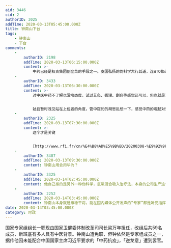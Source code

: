 ```yaml
---
aid: 3446
cid: 2
authorID: 3025
addTime: 2020-03-13T05:45:00.000Z
title: 钟南山下台
tags:
    - 钟南山
    - 下台
comments:
    -
        authorID: 2198
        addTime: 2020-03-13T06:15:00.000Z
        content: >-
            中药已经是权贵集团割韭菜的手段之一。支国弘扬的伪科学大行其道，连WTO都必须给其开刀让路，本后操纵这一切的利益家族有没有可能就是包子家族本身。
    -
        authorID: 3433
        addTime: 2020-03-13T06:30:00.000Z
        content: >-
            对中医中药不了解也没啥态度，试过艾灸、拔罐、刮痧等感觉还可以，但也就是当作放松而已。


            姑且暂时浅见站在上位者的角度，管中窥豹的胡思乱想一下，感觉中药的崛起对整个国家来说是多了个大IP，还是那种中国能掌握在自己手里有绝对话语权的大IP。毕竟中国想要获得在这个世界上更大的影响力，那就需要更多的类似中药、汉字、熊猫等等的好掌控的影响力来源，类比美国的好莱坞、英国的天文台等等。所以不管真假，肯定要尽可能的推广中药，把未来中国的科研经费搞出来的医学成果都往中药上靠拢，从而增加中药的影响力，也都不难理解了。
    -
        authorID: 2325
        addTime: 2020-03-13T07:30:00.000Z
        content: >-
            这个才是关键


            [http://www.rfi.fr/cn/%E4%B8%AD%E5%9B%BD/20200308-%E9%92%9F%E5%8D%97%E5%B1%B1%E5%8F%88%E5%8F%91%E5%A3%B0-%E5%81%87%E5%A6%82%E6%97%A95%E5%A4%A9%E5%B0%81%E5%9F%8E](http://www.rfi.fr/cn/%E4%B8%AD%E5%9B%BD/20200308-%E9%92%9F%E5%8D%97%E5%B1%B1%E5%8F%88%E5%8F%91%E5%A3%B0-%E5%81%87%E5%A6%82%E6%97%A95%E5%A4%A9%E5%B0%81%E5%9F%8E)
    -
        authorID: 3487
        addTime: 2020-03-13T09:30:00.000Z
        content: 钟南山用会用华为？
    -
        authorID: 3325
        addTime: 2020-03-14T02:45:00.000Z
        content: 他自己推的是另外一种伪科学，氢氧混合吸入治疗法，本身的公司生产这个机器。是不是异端比异教徒更可恨？
    -
        authorID: 2252
        addTime: 2020-03-14T03:45:00.000Z
        content: 钟南山本身就是维稳干将，能在国内媒体公开发声的“专家”都是听党指挥、配合党的宣传的，他们的话已经不可能客观真实了。
date: 2020-03-14T03:45:00.000Z
category: 时政
---
```


国家专家组组长一职现由国家卫健委体制改革司司长梁万年担任，改组后共59名成员，新班底有多人具有中医背景。钟南山遭免职，但钟依然是专家组成员之一，据传他因未能配合中国国家主席习近平要求的「中药抗疫」，「逆龙意」遭到罢官。
